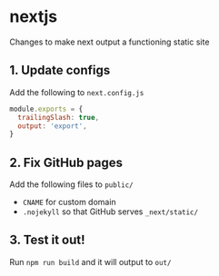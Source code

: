 # nextjs

Changes to make next output a functioning static site

## 1. Update configs

Add the following to `next.config.js`

```js
module.exports = {
  trailingSlash: true,
  output: 'export',
}
```

## 2. Fix GitHub pages

Add the following files to `public/`

- `CNAME` for custom domain
- `.nojekyll` so that GitHub serves `_next/static/`

## 3. Test it out!

Run `npm run build` and it will output to `out/`
